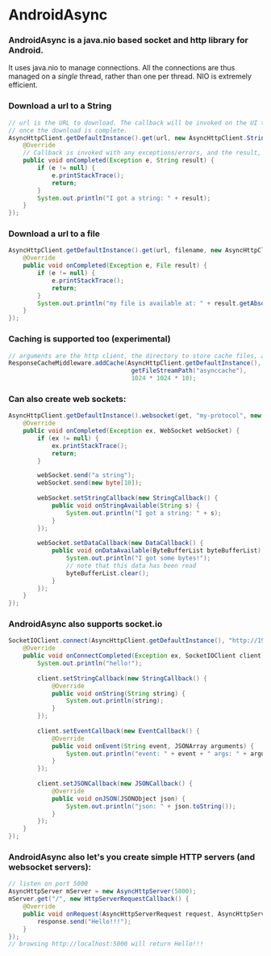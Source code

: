 # AndroidAsync

### AndroidAsync is a java.nio based socket and http library for Android.
It uses java.nio to manage connections. All the connections are thus managed on a *single* thread, rather than one per thread. 
NIO is extremely efficient.


### Download a url to a String

```java
// url is the URL to download. The callback will be invoked on the UI thread
// once the download is complete.
AsyncHttpClient.getDefaultInstance().get(url, new AsyncHttpClient.StringCallback() {
    @Override
    // Callback is invoked with any exceptions/errors, and the result, if available.
    public void onCompleted(Exception e, String result) {
        if (e != null) {
            e.printStackTrace();
            return;
        }
        System.out.println("I got a string: " + result);
    }
});

```




### Download a url to a file

```java
AsyncHttpClient.getDefaultInstance().get(url, filename, new AsyncHttpClient.FileCallback() {
    @Override
    public void onCompleted(Exception e, File result) {
        if (e != null) {
            e.printStackTrace();
            return;
        }
        System.out.println("my file is available at: " + result.getAbsolutePath());
    }
});

```



### Caching is supported too (experimental)

```java
// arguments are the http client, the directory to store cache files, and the size of the cache in bytes
ResponseCacheMiddleware.addCache(AsyncHttpClient.getDefaultInstance(),
                                  getFileStreamPath("asynccache"),
                                  1024 * 1024 * 10);
```


### Can also create web sockets:

```java
AsyncHttpClient.getDefaultInstance().websocket(get, "my-protocol", new WebSocketConnectCallback() {
    @Override
    public void onCompleted(Exception ex, WebSocket webSocket) {
        if (ex != null) {
            ex.printStackTrace();
            return;
        }

        webSocket.send("a string");
        webSocket.send(new byte[10]);
        
        webSocket.setStringCallback(new StringCallback() {
            public void onStringAvailable(String s) {
                System.out.println("I got a string: " + s);
            }
        });
        
        webSocket.setDataCallback(new DataCallback() {
            public void onDataAvailable(ByteBufferList byteBufferList) {
                System.out.println("I got some bytes!");
                // note that this data has been read
                byteBufferList.clear();
            }
        });
    }
});
```


### AndroidAsync also supports socket.io

```java
SocketIOClient.connect(AsyncHttpClient.getDefaultInstance(), "http://192.168.1.2:3000", new SocketIOConnectCallback() {
    @Override
    public void onConnectCompleted(Exception ex, SocketIOClient client) {
        System.out.println("hello!");
        
        client.setStringCallback(new StringCallback() {
            @Override
            public void onString(String string) {
                System.out.println(string);
            }
        });
        
        client.setEventCallback(new EventCallback() {
            @Override
            public void onEvent(String event, JSONArray arguments) {
                System.out.println("event: " + event + " args: " + arguments.toString());
            }
        });
        
        client.setJSONCallback(new JSONCallback() {
            @Override
            public void onJSON(JSONObject json) {
                System.out.println("json: " + json.toString());
            }
        });
    }
});
```


### AndroidAsync also let's you create simple HTTP servers (and websocket servers):

```java
// listen on port 5000
AsyncHttpServer mServer = new AsyncHttpServer(5000);
mServer.get("/", new HttpServerRequestCallback() {
    @Override
    public void onRequest(AsyncHttpServerRequest request, AsyncHttpServerResponse response) {
        response.send("Hello!!!");
    }
});
// browsing http://localhost:5000 will return Hello!!!
```
